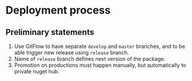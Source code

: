 # Deployment process

## Preliminary statements

1. Use GitFlow to have separate `develop` and `master` branches, and to be able trigger new release using `release` branch.
2. Name of `release` branch defines next version of the package.
3. Promotion on productions must happen manually, but automatically to private nuget hub.
